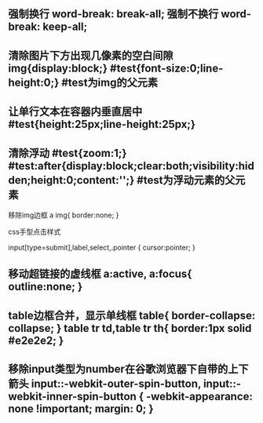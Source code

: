 强制换行 word-break: break-all;
强制不换行 word-break: keep-all;
--------------------------------------------------------------------------------------
清除图片下方出现几像素的空白间隙
img{display:block;}
#test{font-size:0;line-height:0;}
#test为img的父元素
--------------------------------------------------------------------------------------
让单行文本在容器内垂直居中
#test{height:25px;line-height:25px;}
--------------------------------------------------------------------------------------
清除浮动
#test{zoom:1;}
#test:after{display:block;clear:both;visibility:hidden;height:0;content:'';}
#test为浮动元素的父元素
--------------------------------------------------------------------------------------
移除img边框
a img{ border:none; }

css手型点击样式

input[type=submit],label,select,.pointer { cursor:pointer; }

移动超链接的虚线框
a:active, a:focus{ outline:none; }
--------------------------------------------------------------------------------------
table边框合并，显示单线框
table{
   border-collapse: collapse;
}
table tr td,table tr th{
   border:1px solid #e2e2e2;
}
--------------------------------------------------------------------------------------
移除input类型为number在谷歌浏览器下自带的上下箭头
input::-webkit-outer-spin-button,
input::-webkit-inner-spin-button {
    -webkit-appearance: none !important;
    margin: 0;
}
--------------------------------------------------------------------------------------